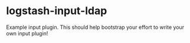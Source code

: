 # logstash-input-ldap
Example input plugin. This should help bootstrap your effort to write your own input plugin!
